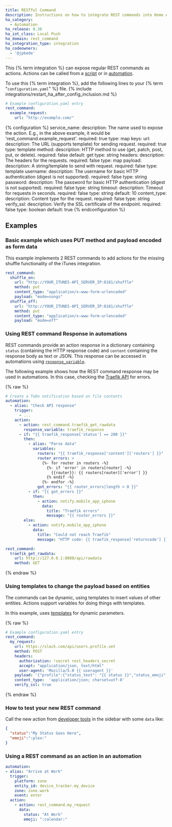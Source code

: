 ```yaml
---
title: RESTful Command
description: Instructions on how to integrate REST commands into Home Assistant.
ha_category:
  - Automation
ha_release: 0.36
ha_iot_class: Local Push
ha_domain: rest_command
ha_integration_type: integration
ha_codeowners:
  - '@jpbede'
---
```


This {% term integration %} can expose regular REST commands as actions. Actions can be called from a [script] or in [automation].

[script]: /integrations/script/
[automation]: /getting-started/automation/

To use this {% term integration %}, add the following lines to your {% term "`configuration.yaml`" %} file.
{% include integrations/restart_ha_after_config_inclusion.md %}

```yaml
# Example configuration.yaml entry
rest_command:
  example_request:
    url: "http://example.com/"
```

{% configuration %}
service_name:
  description: The name used to expose the action. E.g., in the above example, it would be 'rest_command.example_request'.
  required: true
  type: map
  keys:
    url:
      description: The URL (supports template) for sending request.
      required: true
      type: template
    method:
      description: HTTP method to use (get, patch, post, put, or delete).
      required: false
      default: get
      type: string
    headers:
      description: The headers for the requests.
      required: false
      type: map
    payload:
      description: A string/template to send with request.
      required: false
      type: template
    username:
      description: The username for basic HTTP authentication (digest is not supported).
      required: false
      type: string
    password:
      description: The password for basic HTTP authentication (digest is not supported).
      required: false
      type: string
    timeout:
      description: Timeout for requests in seconds.
      required: false
      type: string
      default: 10
    content_type:
      description: Content type for the request.
      required: false
      type: string
    verify_ssl:
      description: Verify the SSL certificate of the endpoint.
      required: false
      type: boolean
      default: true
{% endconfiguration %}

## Examples

### Basic example which uses PUT method and payload encoded as form data

This example implements 2 REST commands to add actions for the missing shuffle functionality of the iTunes integration.

```yaml
rest_command:
  shuffle_on: 
    url: "http://YOUR_ITUNES-API_SERVER_IP:8181/shuffle"
    method: put
    content_type: "application/x-www-form-urlencoded"
    payload: "mode=songs"
  shuffle_off: 
    url: "http://YOUR_ITUNES-API_SERVER_IP:8181/shuffle"
    method: put
    content_type: "application/x-www-form-urlencoded"
    payload: "mode=off"
```

### Using REST command Response in automations

REST commands provide an action response in a dictionary containing `status` (containing the HTTP response code) and `content` containing the response body as text or JSON. This response can be accessed in automations using [`response_variable`](/docs/scripts/service-calls#use-templates-to-handle-response-data).

The following example shows how the REST command response may be used in automations. In this case, checking the [Traefik API](https://doc.traefik.io/traefik/operations/api/) for errors.

{% raw %}

```yaml
# Create a ToDo notification based on file contents
automation:
  - alias: "Check API response"
    trigger:
      - ...
    action:
      - action: rest_command.traefik_get_rawdata
        response_variable: traefik_response
      - if: "{{ traefik_response['status'] == 200 }}"
        then:
          - alias: "Parse data"
            variables:
              routers: "{{ traefik_response['content']['routers'] }}"
              router_errors: >
                {%- for router in routers -%}
                  {%- if 'error' in routers[router] -%}
                    {{router}}: {{ routers[router]['error'] }}
                  {% endif -%}
                {%- endfor -%}
              got_errors: "{{ router_errors|length > 0 }}"
          - if: "{{ got_errors }}"
            then:
              - action: notify.mobile_app_iphone
                data:
                  title: "Traefik errors"
                  message: "{{ router_errors }}"
        else:
          - action: notify.mobile_app_iphone
            data:
              title: "Could not reach Traefik"
              message: "HTTP code: {{ traefik_response['returncode'] }}"

rest_command:
  traefik_get_rawdata:
    url: http://127.0.0.1:8080/api/rawdata
    method: GET
```

{% endraw %}

### Using templates to change the payload based on entities

The commands can be dynamic, using templates to insert values of other entities. Actions support variables for doing things with templates.

In this example, uses [templates](/docs/configuration/templating/) for dynamic parameters.

{% raw %}

```yaml
# Example configuration.yaml entry
rest_command:
  my_request:
    url: https://slack.com/api/users.profile.set
    method: POST
    headers:
      authorization: !secret rest_headers_secret
      accept: "application/json, text/html"
      user-agent: 'Mozilla/5.0 {{ useragent }}'
    payload: '{"profile":{"status_text": "{{ status }}","status_emoji": "{{ emoji }}"}}'
    content_type:  'application/json; charset=utf-8'
    verify_ssl: true
```

{% endraw %}

### How to test your new REST command

Call the new action from [developer tools](/docs/tools/dev-tools/) in the sidebar with some `data` like:

```json
{
  "status":"My Status Goes Here",
  "emoji":":plex:"
}
```

### Using a REST command as an action in an automation

```yaml
automation:
- alias: "Arrive at Work"
  trigger:
    platform: zone
    entity_id: device_tracker.my_device
    zone: zone.work
    event: enter
  action:
    - action: rest_command.my_request
      data:
        status: "At Work"
        emoji: ":calendar:"
```
